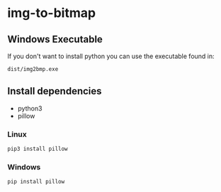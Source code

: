 # img-to-bitmap

## Windows Executable

If you don't want to install python you can use the executable found in:

```bash
dist/img2bmp.exe
```

## Install dependencies

* python3
* pillow

### Linux

```bash
pip3 install pillow
```

### Windows

```bash
pip install pillow
```

